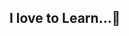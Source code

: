 ## I love to Learn...🌱
<!--<a href="https://roadmap.sh"><img src="https://roadmap.sh/card/tall/6794809b32284498bcd08c88?variant=dark" alt="roadmap.sh"/></a>-->

<!--
**umarless/umarless** is a ✨ _special_ ✨ repository because its `README.md` (this file) appears on your GitHub profile.

Here are some ideas to get you started:

- 🔭 I’m currently working on ...
- 🌱 I’m currently learning ...
- 👯 I’m looking to collaborate on ...
- 🤔 I’m looking for help with ...
- 💬 Ask me about ...
- 📫 How to reach me: ...
- 😄 Pronouns: ...
- ⚡ Fun fact: ...
-->
